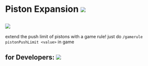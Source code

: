 # Piston Expansion [![](http://cf.way2muchnoise.eu/full_291575_downloads.svg)](https://minecraft.curseforge.com/projects/piston-expansion)

[![](http://cf.way2muchnoise.eu/versions/Available%20for%20MC_291575_all.svg)](https://minecraft.curseforge.com/projects/piston-expansion/files)
---

extend the push limit of pistons with a game rule!
just do `/gamerule pistonPushLimit <value>` in game


## for Developers: [![](https://jitpack.io/v/UpcraftLP/Piston-Expansion.svg)](https://jitpack.io/#UpcraftLP/Piston-Expansion)
